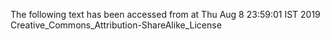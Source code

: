 The following text has been accessed from at Thu Aug 8 23:59:01 IST 2019
Creative_Commons_Attribution-ShareAlike_License
